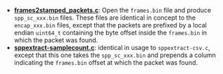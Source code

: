 * **[frames2stamped_packets.c](frames2stamped_packets.c)**: Open the `frames.bin` file and produce `spp_sc_xxx.bin` files. These files are identical in concept to the `encap_xxx.bin` files, except that the packets are prefixed by a local endian `uint64_t` containing the byte offset inside the `frames.bin` in which the packet was found.
* **[sppextract-samplecount.c](sppextract-samplecount.c)**: identical in usage to `sppextract-csv.c`, except that this one takes the `spp_sc_xxx.bin` and prepends a column indicating the `frames.bin` offset at which the packet was found.